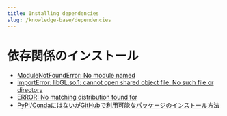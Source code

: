 ```yaml
---
title: Installing dependencies
slug: /knowledge-base/dependencies
---
```


# 依存関係のインストール

- [ModuleNotFoundError: No module named](module-not-found-error.md)
- [ImportError: libGL.so.1: cannot open shared object file: No such file or directory](/knowledge-base/dependencies/libgl)
- [ERROR: No matching distribution found for](/knowledge-base/dependencies/no-matching-distribution)
- [PyPI/CondaにはないがGitHubで利用可能なパッケージのインストール方法](/knowledge-base/dependencies/install-package-not-pypi-conda-available-github)
